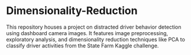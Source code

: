 # Dimensionality-Reduction
This repository houses a project on distracted driver behavior detection using dashboard camera images. It features image preprocessing, exploratory analysis, and dimensionality reduction techniques like PCA to classify driver activities from the State Farm Kaggle challenge.
